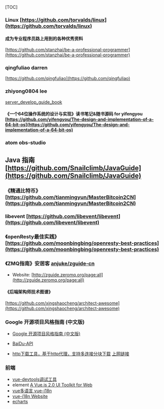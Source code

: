 [TOC]

### **Linux**  [https://github.com/torvalds/linux](https://github.com/torvalds/linux)

#### 成为专业程序员路上用到的各种优秀资料
[https://github.com/stanzhai/be-a-professional-programmer](https://github.com/stanzhai/be-a-professional-programmer)

### qingfuliao darren 
[https://github.com/qingfuliao](https://github.com/qingfuliao)

### zhiyong0804  lee
[server_develop_guide_book](https://github.com/zhiyong0804/server_develop_guide_book)

#### 《一个64位操作系统的设计与实现》读书笔记&随书源码 for yifengyou [https://github.com/yifengyou/The-design-and-implementation-of-a-64-bit-os](https://github.com/yifengyou/The-design-and-implementation-of-a-64-bit-os)

### atom obs-studio

## Java 指南 [https://github.com/Snailclimb/JavaGuide](https://github.com/Snailclimb/JavaGuide)

### 《精通比特币》 [https://github.com/tianmingyun/MasterBitcoin2CN](https://github.com/tianmingyun/MasterBitcoin2CN)

### **libevent** [https://github.com/libevent/libevent](https://github.com/libevent/libevent)

### 《openResty最佳实践》 [https://github.com/moonbingbing/openresty-best-practices](https://github.com/moonbingbing/openresty-best-practices)

### 《ZMQ指南》安居客  [anjuke/zguide-cn](https://github.com/anjuke/zguide-cn)

- Website: [http://zguide.zeromq.org/page:all](http://zguide.zeromq.org/page:all)


#### 《后端架构师技术图谱》
[https://github.com/xingshaocheng/architect-awesome](https://github.com/xingshaocheng/architect-awesome)

### Google 开源项目风格指南 (中文版) 
- [Google 开源项目风格指南 (中文版) ](https://github.com/zh-google-styleguide/zh-google-styleguide)

- [BaiDu-API](https://github.com/Baidu-AIP/speech-demo)

- [http下载工具，基于http代理，支持多连接分块下载](https://github.com/proxyee-down-org/proxyee-down)
[上网链接](https://github.com/aicken-wang/doubi-SSR)
### 前端
- [vue-devtools调试工具](https://github.com/vuejs/vue-devtools)
- element [A Vue.js 2.0 UI Toolkit for Web ](https://github.com/ElemeFE/element)
- [vue多语言 vue-i18n](https://github.com/kazupon/vue-i18n)
- [vue-i18n Website](https://kazupon.github.io/vue-i18n/)
- [echarts](https://github.com/apache/incubator-echarts)